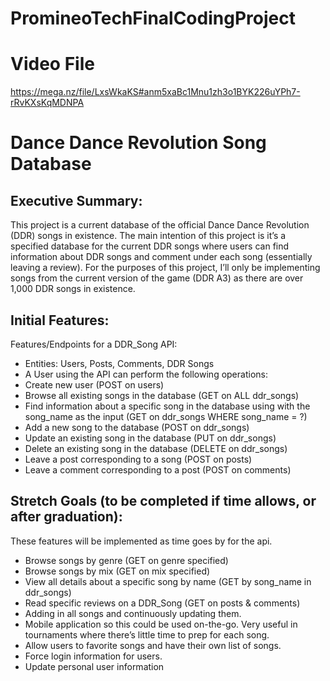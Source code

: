 # PromineoTechFinalCodingProject
# Video File
https://mega.nz/file/LxsWkaKS#anm5xaBc1Mnu1zh3o1BYK226uYPh7-rRvKXsKqMDNPA
# Dance Dance Revolution Song Database
## Executive Summary:
This project is a current database of the official Dance Dance Revolution (DDR) songs in existence. The main intention of this project is it’s a specified database for the current DDR songs where users can find information about DDR songs and comment under each song (essentially leaving a review).
For the purposes of this project, I’ll only be implementing songs from the current version of the game (DDR A3) as there are over 1,000 DDR songs in existence. 
## Initial Features:
Features/Endpoints for a DDR_Song API:
-	Entities: Users, Posts, Comments, DDR Songs
-	A User using the API can perform the following operations:
-	Create new user (POST on users)
-	Browse all existing songs in the database (GET on ALL ddr_songs)
-	Find information about a specific song in the database using with the song_name as the input (GET on ddr_songs WHERE song_name = ?)
-	Add a new song to the database (POST on ddr_songs)
-	Update an existing song in the database (PUT on ddr_songs)
-	Delete an existing song in the database (DELETE on ddr_songs)
-	Leave a post corresponding to a song (POST on posts)
-	Leave a comment corresponding to a post (POST on comments)
## Stretch Goals (to be completed if time allows, or after graduation):
These features will be implemented as time goes by for the api.
- Browse songs by genre (GET on genre specified)
- Browse songs by mix (GET on mix specified)
- View all details about a specific song by name (GET by song_name in ddr_songs)
- Read specific reviews on a DDR_Song (GET on posts & comments)
- Adding in all songs and continuously updating them.
- Mobile application so this could be used on-the-go. Very useful in tournaments where there’s little time to prep for each song.
- Allow users to favorite songs and have their own list of songs.
- Force login information for users.
- Update personal user information

